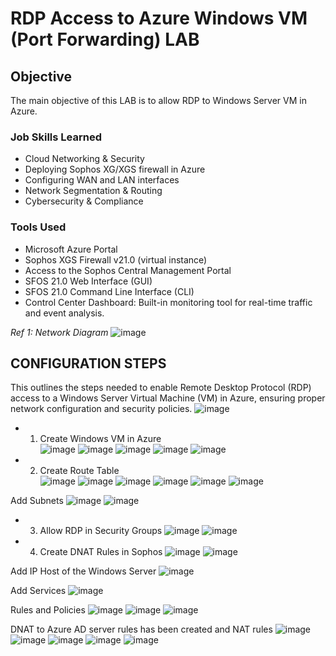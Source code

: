 # RDP Access to Azure Windows VM (Port Forwarding) LAB

## Objective

The main objective of this LAB is to allow RDP to Windows Server VM in Azure.

### Job Skills Learned

- Cloud Networking & Security
- Deploying Sophos XG/XGS firewall in Azure
-  Configuring WAN and LAN interfaces
- Network Segmentation & Routing
- Cybersecurity & Compliance


### Tools Used

- Microsoft Azure Portal
- Sophos XGS Firewall v21.0 (virtual instance) 
- Access to the Sophos Central Management Portal
- SFOS 21.0 Web Interface (GUI)
- SFOS 21.0 Command Line Interface (CLI)
- Control Center Dashboard: Built-in monitoring tool for real-time traffic and event analysis.


*Ref 1: Network Diagram*
![image](https://github.com/user-attachments/assets/d49ecb0d-2977-440f-a3c3-0e56ac6c9940)

 




## CONFIGURATION STEPS

This outlines the steps needed to enable Remote Desktop Protocol (RDP) access to a Windows Server Virtual Machine (VM) in Azure, ensuring proper network configuration and security policies.
![image](https://github.com/user-attachments/assets/4aed08af-f642-4c4a-a664-3fee597d33cb)

 

-	1. Create Windows VM in Azure	
![image](https://github.com/user-attachments/assets/b8e26b8a-c00c-4cef-9e85-ef0ac577aec7)
![image](https://github.com/user-attachments/assets/f431850d-b686-44c1-a614-10554449b5a2)
![image](https://github.com/user-attachments/assets/a3601499-4bac-43ba-9067-48ba127d558e)
![image](https://github.com/user-attachments/assets/4f92540b-a2f1-4fa4-8b16-356d1b4b26f7)
![image](https://github.com/user-attachments/assets/c44e3814-a1a0-4e0d-b121-1ce2ff2c8fb8)
 
 
 
 
 
 


-	2. Create Route Table	
  ![image](https://github.com/user-attachments/assets/65274ae9-c6aa-4b5d-b722-ad3de87d70a1)
 ![image](https://github.com/user-attachments/assets/8865459e-3ed5-4e6e-8033-cbb698c3f590)
![image](https://github.com/user-attachments/assets/a9236cd9-0fb1-4fd3-b43f-61ca67a322c8)
![image](https://github.com/user-attachments/assets/7a418b38-3983-4502-98c1-2c6d7318345e)
![image](https://github.com/user-attachments/assets/ff804fe5-1df0-4f7e-876a-9dd8a32f22a8)
![image](https://github.com/user-attachments/assets/4c072a73-5518-4161-8413-1da732de0a18)

 
Add Subnets
![image](https://github.com/user-attachments/assets/d06cba41-e259-49b3-9925-7fcbc5b26968)
![image](https://github.com/user-attachments/assets/8f401fc8-0a9c-4f30-92cd-5da985a6e891)
 
 


-	3. Allow RDP in Security Groups	
![image](https://github.com/user-attachments/assets/bec5feca-fc98-43b1-8e6c-89c26be7726a)
![image](https://github.com/user-attachments/assets/fd799ad1-08cf-47be-a98f-943e41c744f4)
	 


-	4. Create DNAT Rules in Sophos
![image](https://github.com/user-attachments/assets/a347c5d8-f1f4-4bd5-927b-934bcbbf492a)
![image](https://github.com/user-attachments/assets/78ba078e-336c-4a3e-80ab-5967748b92c1)
 
 
Add IP Host of the Windows Server
![image](https://github.com/user-attachments/assets/6e3050d9-5e72-4de9-a726-06563fcf9413)
 
Add  Services
![image](https://github.com/user-attachments/assets/96aeae60-2a1f-4b0c-9f10-80f6b9dba09a)

 
Rules and Policies
![image](https://github.com/user-attachments/assets/398b9e09-e730-412d-816f-2b518c38ebaa)
![image](https://github.com/user-attachments/assets/34f962e1-7564-42f3-b452-8ffc47333a4e)
![image](https://github.com/user-attachments/assets/e29ac5d8-faa4-403b-ae3e-666e6543f993)
 
 
 
DNAT to Azure AD server rules has been created and NAT rules
![image](https://github.com/user-attachments/assets/420d331a-603d-4195-8ff5-d9e39a225ee0)
![image](https://github.com/user-attachments/assets/ea1f54fd-c442-480a-8afc-77ea348b6eb8)
![image](https://github.com/user-attachments/assets/e14bf16b-9a57-4567-a533-f004d61c14b9)
![image](https://github.com/user-attachments/assets/d9b22721-1eaa-4e7e-b13b-bb15cbd2b558)
![image](https://github.com/user-attachments/assets/ae26305b-7c61-49aa-9df0-e62555ec5a7d)
 
 
 
 
 
